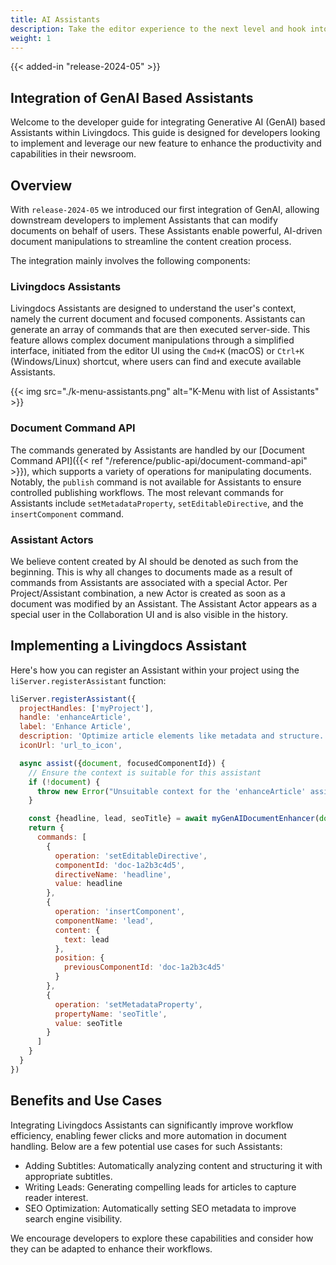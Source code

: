 ```yaml
---
title: AI Assistants
description: Take the editor experience to the next level and hook into Livingdocs AI Assistants
weight: 1
---
```


{{< added-in "release-2024-05" >}}

## Integration of GenAI Based Assistants

Welcome to the developer guide for integrating Generative AI (GenAI) based Assistants within Livingdocs.
This guide is designed for developers looking to implement and leverage our new feature to enhance the productivity and capabilities in their newsroom.

## Overview

With `release-2024-05` we introduced our first integration of GenAI, allowing downstream developers to implement Assistants that can modify documents on behalf of users.
These Assistants enable powerful, AI-driven document manipulations to streamline the content creation process.

The integration mainly involves the following components:

### Livingdocs Assistants

Livingdocs Assistants are designed to understand the user's context, namely the current document and focused components.
Assistants can generate an array of commands that are then executed server-side.
This feature allows complex document manipulations through a simplified interface,
initiated from the editor UI using the `Cmd+K` (macOS) or `Ctrl+K` (Windows/Linux) shortcut,
where users can find and execute available Assistants.

{{< img src="./k-menu-assistants.png" alt="K-Menu with list of Assistants" >}}

### Document Command API

The commands generated by Assistants are handled by our [Document Command API]({{< ref "/reference/public-api/document-command-api" >}}),
which supports a variety of operations for manipulating documents.
Notably, the `publish` command is not available for Assistants to ensure controlled publishing workflows.
The most relevant commands for Assistants include `setMetadataProperty`, `setEditableDirective`, and the `insertComponent` command.

### Assistant Actors

We believe content created by AI should be denoted as such from the beginning. This is why all changes to documents made
as a result of commands from Assistants are associated with a special Actor.
Per Project/Assistant combination, a new Actor is created as soon as a document was modified by an Assistant.
The Assistant Actor appears as a special user in the Collaboration UI and is also visible in the history.

## Implementing a Livingdocs Assistant

Here's how you can register an Assistant within your project using the `liServer.registerAssistant` function:

```javascript
liServer.registerAssistant({
  projectHandles: ['myProject'],
  handle: 'enhanceArticle',
  label: 'Enhance Article',
  description: 'Optimize article elements like metadata and structure.',
  iconUrl: 'url_to_icon',

  async assist({document, focusedComponentId}) {
    // Ensure the context is suitable for this assistant
    if (!document) {
      throw new Error("Unsuitable context for the 'enhanceArticle' assistant.");
    }

    const {headline, lead, seoTitle} = await myGenAIDocumentEnhancer(document)
    return {
      commands: [
        {
          operation: 'setEditableDirective',
          componentId: 'doc-1a2b3c4d5',
          directiveName: 'headline',
          value: headline
        },
        {
          operation: 'insertComponent',
          componentName: 'lead',
          content: {
            text: lead
          },
          position: {
            previousComponentId: 'doc-1a2b3c4d5'
          }
        },
        {
          operation: 'setMetadataProperty',
          propertyName: 'seoTitle',
          value: seoTitle
        }
      ]
    }
  }
})
```

## Benefits and Use Cases

Integrating Livingdocs Assistants can significantly improve workflow efficiency, enabling fewer clicks and more automation in document handling.
Below are a few potential use cases for such Assistants:

- Adding Subtitles: Automatically analyzing content and structuring it with appropriate subtitles.
- Writing Leads: Generating compelling leads for articles to capture reader interest.
- SEO Optimization: Automatically setting SEO metadata to improve search engine visibility.

We encourage developers to explore these capabilities and consider how they can be adapted to enhance their workflows.
